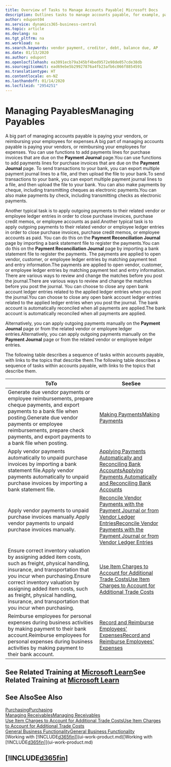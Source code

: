 ```yaml
---
title: Overview of Tasks to Manage Accounts Payable| Microsoft Docs
description: Outlines tasks to manage accounts payable, for example, paying creditors or applying outgoing payments to ledger entries to close invoices or credit memos.
author: edupont04
ms.service: dynamics365-business-central
ms.topic: article
ms.devlang: na
ms.tgt_pltfrm: na
ms.workload: na
ms.search.keywords: vendor payment, creditor, debt, balance due, AP
ms.date: 01/13/2020
ms.author: edupont
ms.openlocfilehash: ea3091ecb79a345bf4bed9572e98de057cde38db
ms.sourcegitcommit: ead69ebe5b29927876a4fb23afb6c066f8854591
ms.translationtype: HT
ms.contentlocale: en-NZ
ms.lasthandoff: 01/14/2020
ms.locfileid: "2954251"
---
```

# <a name="managing-payables"></a><span data-ttu-id="89021-103">Managing Payables</span><span class="sxs-lookup"><span data-stu-id="89021-103">Managing Payables</span></span>

<span data-ttu-id="89021-104">A big part of managing accounts payable is paying your vendors, or reimbursing your employees for expenses.</span><span class="sxs-lookup"><span data-stu-id="89021-104">A big part of managing accounts payable is paying your vendors, or reimbursing your employees for expenses.</span></span> <span data-ttu-id="89021-105">You can use functions to add payments lines for purchase invoices that are due on the **Payment Journal** page.</span><span class="sxs-lookup"><span data-stu-id="89021-105">You can use functions to add payments lines for purchase invoices that are due on the **Payment Journal** page.</span></span> <span data-ttu-id="89021-106">To send transactions to your bank, you can export multiple payment journal lines to a file, and then upload the file to your bank.</span><span class="sxs-lookup"><span data-stu-id="89021-106">To send transactions to your bank, you can export multiple payment journal lines to a file, and then upload the file to your bank.</span></span> <span data-ttu-id="89021-107">You can also make payments by cheque, including transmitting cheques as electronic payments.</span><span class="sxs-lookup"><span data-stu-id="89021-107">You can also make payments by check, including transmitting checks as electronic payments.</span></span>

<span data-ttu-id="89021-108">Another typical task is to apply outgoing payments to their related vendor or employee ledger entries in order to close purchase invoices, purchase credit memos, or employee accounts as paid.</span><span class="sxs-lookup"><span data-stu-id="89021-108">Another typical task is to apply outgoing payments to their related vendor or employee ledger entries in order to close purchase invoices, purchase credit memos, or employee accounts as paid.</span></span> <span data-ttu-id="89021-109">You can do this on the **Payment Reconciliation Journal** page by importing a bank statement file to register the payments.</span><span class="sxs-lookup"><span data-stu-id="89021-109">You can do this on the **Payment Reconciliation Journal** page by importing a bank statement file to register the payments.</span></span> <span data-ttu-id="89021-110">The payments are applied to open vendor, customer, or employee ledger entries by matching payment text and entry information.</span><span class="sxs-lookup"><span data-stu-id="89021-110">The payments are applied to open vendor, customer, or employee ledger entries by matching payment text and entry information.</span></span> <span data-ttu-id="89021-111">There are various ways to review and change the matches before you post the journal.</span><span class="sxs-lookup"><span data-stu-id="89021-111">There are various ways to review and change the matches before you post the journal.</span></span> <span data-ttu-id="89021-112">You can choose to close any open bank account ledger entries related to the applied ledger entries when you post the journal.</span><span class="sxs-lookup"><span data-stu-id="89021-112">You can choose to close any open bank account ledger entries related to the applied ledger entries when you post the journal.</span></span> <span data-ttu-id="89021-113">The bank account is automatically reconciled when all payments are applied.</span><span class="sxs-lookup"><span data-stu-id="89021-113">The bank account is automatically reconciled when all payments are applied.</span></span>

<span data-ttu-id="89021-114">Alternatively, you can apply outgoing payments manually on the **Payment Journal** page or from the related vendor or employee ledger entries.</span><span class="sxs-lookup"><span data-stu-id="89021-114">Alternatively, you can apply outgoing payments manually on the **Payment Journal** page or from the related vendor or employee ledger entries.</span></span>

<span data-ttu-id="89021-115">The following table describes a sequence of tasks within accounts payable, with links to the topics that describe them.</span><span class="sxs-lookup"><span data-stu-id="89021-115">The following table describes a sequence of tasks within accounts payable, with links to the topics that describe them.</span></span>

| <span data-ttu-id="89021-116">To</span><span class="sxs-lookup"><span data-stu-id="89021-116">To</span></span> | <span data-ttu-id="89021-117">See</span><span class="sxs-lookup"><span data-stu-id="89021-117">See</span></span> |
| --- | --- |
| <span data-ttu-id="89021-118">Generate due vendor payments or employee reimbursements, prepare cheque payments, and export payments to a bank file when posting.</span><span class="sxs-lookup"><span data-stu-id="89021-118">Generate due vendor payments or employee reimbursements, prepare check payments, and export payments to a bank file when posting.</span></span> |[<span data-ttu-id="89021-119">Making Payments</span><span class="sxs-lookup"><span data-stu-id="89021-119">Making Payments</span></span>](payables-make-payments.md) |
| <span data-ttu-id="89021-120">Apply vendor payments automatically to unpaid purchase invoices by importing a bank statement file.</span><span class="sxs-lookup"><span data-stu-id="89021-120">Apply vendor payments automatically to unpaid purchase invoices by importing a bank statement file.</span></span> |[<span data-ttu-id="89021-121">Applying Payments Automatically and Reconciling Bank Accounts</span><span class="sxs-lookup"><span data-stu-id="89021-121">Applying Payments Automatically and Reconciling Bank Accounts</span></span>](receivables-apply-payments-auto-reconcile-bank-accounts.md) |
| <span data-ttu-id="89021-122">Apply vendor payments to unpaid purchase invoices manually.</span><span class="sxs-lookup"><span data-stu-id="89021-122">Apply vendor payments to unpaid purchase invoices manually.</span></span> |[<span data-ttu-id="89021-123">Reconcile Vendor Payments with the Payment Journal or from Vendor Ledger Entries</span><span class="sxs-lookup"><span data-stu-id="89021-123">Reconcile Vendor Payments with the Payment Journal or from Vendor Ledger Entries</span></span>](payables-how-apply-purchase-transactions-manually.md) |
|<span data-ttu-id="89021-124">Ensure correct inventory valuation by assigning added item costs, such as freight, physical handling, insurance, and transportation that you incur when purchasing.</span><span class="sxs-lookup"><span data-stu-id="89021-124">Ensure correct inventory valuation by assigning added item costs, such as freight, physical handling, insurance, and transportation that you incur when purchasing.</span></span>|[<span data-ttu-id="89021-125">Use Item Charges to Account for Additional Trade Costs</span><span class="sxs-lookup"><span data-stu-id="89021-125">Use Item Charges to Account for Additional Trade Costs</span></span>](payables-how-assign-item-charges.md)|
|<span data-ttu-id="89021-126">Reimburse employees for personal expenses during business activities by making payment to their bank account.</span><span class="sxs-lookup"><span data-stu-id="89021-126">Reimburse employees for personal expenses during business activities by making payment to their bank account.</span></span>|[<span data-ttu-id="89021-127">Record and Reimburse Employees' Expenses</span><span class="sxs-lookup"><span data-stu-id="89021-127">Record and Reimburse Employees' Expenses</span></span>](finance-how-record-reimburse-employee-expenses.md)|

## <a name="see-related-training-at-microsoft-learnlearnpathsprocess-customer-vendor-payments-dynamics-365-business-central"></a><span data-ttu-id="89021-128">See Related Training at [Microsoft Learn](/learn/paths/process-customer-vendor-payments-dynamics-365-business-central/)</span><span class="sxs-lookup"><span data-stu-id="89021-128">See Related Training at [Microsoft Learn](/learn/paths/process-customer-vendor-payments-dynamics-365-business-central/)</span></span>

## <a name="see-also"></a><span data-ttu-id="89021-129">See Also</span><span class="sxs-lookup"><span data-stu-id="89021-129">See Also</span></span>
[<span data-ttu-id="89021-130">Purchasing</span><span class="sxs-lookup"><span data-stu-id="89021-130">Purchasing</span></span>](purchasing-manage-purchasing.md)  
[<span data-ttu-id="89021-131">Managing Receivables</span><span class="sxs-lookup"><span data-stu-id="89021-131">Managing Receivables</span></span>](receivables-manage-receivables.md)  
[<span data-ttu-id="89021-132">Use Item Charges to Account for Additional Trade Costs</span><span class="sxs-lookup"><span data-stu-id="89021-132">Use Item Charges to Account for Additional Trade Costs</span></span>](payables-how-assign-item-charges.md)  
[<span data-ttu-id="89021-133">General Business Functionality</span><span class="sxs-lookup"><span data-stu-id="89021-133">General Business Functionality</span></span>](ui-across-business-areas.md)  
<span data-ttu-id="89021-134">[Working with [!INCLUDE[d365fin](includes/d365fin_md.md)]](ui-work-product.md)</span><span class="sxs-lookup"><span data-stu-id="89021-134">[Working with [!INCLUDE[d365fin](includes/d365fin_md.md)]](ui-work-product.md)</span></span>

## [!INCLUDE[d365fin](includes/free_trial_md.md)]  
